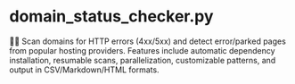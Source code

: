 # domain_status_checker.py
🕵️‍♂️ Scan domains for HTTP errors (4xx/5xx) and detect error/parked pages from popular hosting providers. Features include automatic dependency installation, resumable scans, parallelization, customizable patterns, and output in CSV/Markdown/HTML formats.
